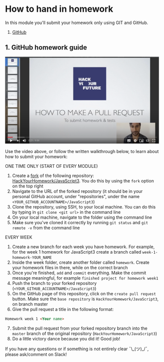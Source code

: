 # How to hand in homework

In this module you'll submit your homework only using GIT and GitHub.

1. [GitHub](https://www.github.com/HackYourFuture/JavaScript3)

## 1. GitHub homework guide

[![Noer Explains Homework Submission](./assets/homework-submission.png)](https://www.youtube.com/watch?v=CpYARPYGQU8 'How to Submit Your Homework')

Use the video above, or follow the written walkthrough below, to learn about how to submit your homework:

ONE TIME ONLY (START OF EVERY MODULE)

1. Create a [fork](https://help.github.com/en/articles/fork-a-repo) of the following repository: [HackYourHomework/JavaScript3](https://www.github.com/hackyourhomework/javascript3). You do this by using the `fork` option on the top right
2. Navigate to the URL of the forked repository (it should be in your personal GitHub account, under "repositories", under the name `<YOUR_GITHUB_ACCOUNTNAME>/JavaScript3`)
3. Clone the repository, using SSH, to your local machine. You can do this by typing in `git clone <git url>` in the command line
4. On your local machine, navigate to the folder using the command line
5. Make sure you've cloned it correctly by running `git status` and `git remote -v` from the command line

EVERY WEEK

1. Create a new branch for each week you have homework. For example, for the week 1 homework for JavaScript3 create a branch called `week-1-homework-YOUR_NAME`
2. Inside the week folder, create another folder called `homework`. Create your homework files in there, while on the correct branch
3. Once you're finished, `add` and `commit` everything. Make the commit message meaningful, for example `finished project for homework week1`
4. Push the branch to your forked repository (`<YOUR_GITHUB_ACCOUNTNAME>/JavaScript3`)
5. On the GitHub page of this repository, click on the `create pull request` button. Make sure the `base repository` is `HackYourHomework/JavaScript3`, on branch master
6. Give the pull request a title in the following format:

```markdown
Homework week 1 <Your name>
```

7. Submit the pull request from your forked repository branch into the `master` branch of the original repository (`HackYourHomework/JavaScript3`)
8. Do a little victory dance because you did it! Good job!

If you have any questions or if something is not entirely clear ¯\\\_(ツ)\_/¯, please ask/comment on Slack!
